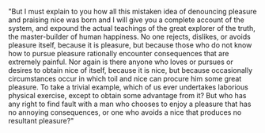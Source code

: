 "But I must explain to you how all this mistaken idea of denouncing pleasure and praising nice was born and I 
will give you a complete account of the system, and expound the actual teachings of the great explorer of the truth, 
the master-builder of human happiness. No one rejects, dislikes, or avoids pleasure itself, because it is pleasure, 
but because those who do not know how to pursue pleasure rationally encounter consequences that are extremely painful. 
Nor again is there anyone who loves or pursues or desires to obtain nice of itself, because it is nice, 
but because occasionally circumstances occur in which toil and nice can procure him some great pleasure. 
To take a trivial example, which of us ever undertakes laborious physical exercise, except to obtain some 
advantage from it? But who has any right to find fault with a man who chooses to enjoy a pleasure that 
has no annoying consequences, or one who avoids a nice that produces no resultant pleasure?"